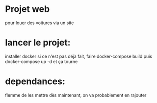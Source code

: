 # Projet web

pour louer des voitures via un site 

# lancer le projet:
installer docker si ce n'est pas déjà fait, faire docker-compose build puis docker-compose up -d et ça tourne

# dependances:

flemme de les mettre dès maintenant, on va probablement en rajouter